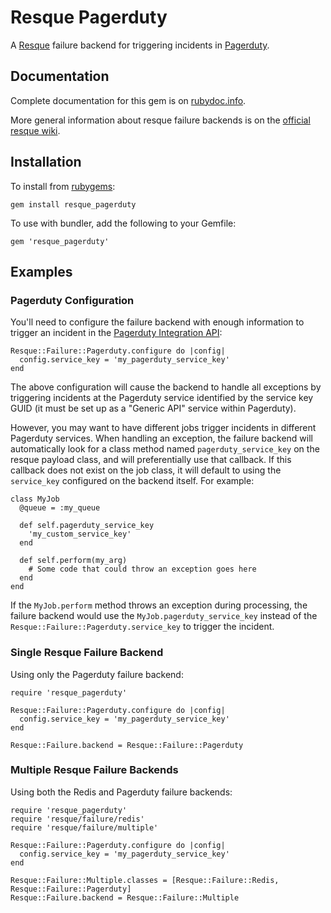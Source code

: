 # Resque Pagerduty #

A [Resque][resque] failure backend for triggering incidents in [Pagerduty][pagerduty].

## Documentation ##

Complete documentation for this gem is on [rubydoc.info][rubydoc].

More general information about resque failure backends is on the
[official resque wiki][resque-failure].

## Installation ##

To install from [rubygems][rubygems]:

    gem install resque_pagerduty

To use with bundler, add the following to your Gemfile:

    gem 'resque_pagerduty'

## Examples ##

### Pagerduty Configuration ###

You'll need to configure the failure backend with enough information to
trigger an incident in the [Pagerduty Integration API][pd-integration-api]:

    Resque::Failure::Pagerduty.configure do |config|
      config.service_key = 'my_pagerduty_service_key'
    end

The above configuration will cause the backend to handle all exceptions by triggering
incidents at the Pagerduty service identified by the service key GUID (it must be set
up as a "Generic API" service within Pagerduty).

However, you may want to have different jobs trigger incidents in different Pagerduty
services. When handling an exception, the failure backend will automatically look for
a class method named `pagerduty_service_key` on the resque payload class, and will
preferentially use that callback. If this callback does not exist on the job class,
it will default to using the `service_key` configured on the backend itself. For example:

    class MyJob
      @queue = :my_queue

      def self.pagerduty_service_key
        'my_custom_service_key'
      end

      def self.perform(my_arg)
        # Some code that could throw an exception goes here
      end
    end

If the `MyJob.perform` method throws an exception during processing, the failure
backend would use the `MyJob.pagerduty_service_key` instead of the
`Resque::Failure::Pagerduty.service_key` to trigger the incident.

### Single Resque Failure Backend ###

Using only the Pagerduty failure backend:

    require 'resque_pagerduty'

    Resque::Failure::Pagerduty.configure do |config|
      config.service_key = 'my_pagerduty_service_key'
    end

    Resque::Failure.backend = Resque::Failure::Pagerduty

### Multiple Resque Failure Backends ###

Using both the Redis and Pagerduty failure backends:

    require 'resque_pagerduty'
    require 'resque/failure/redis'
    require 'resque/failure/multiple'

    Resque::Failure::Pagerduty.configure do |config|
      config.service_key = 'my_pagerduty_service_key'
    end

    Resque::Failure::Multiple.classes = [Resque::Failure::Redis, Resque::Failure::Pagerduty]
    Resque::Failure.backend = Resque::Failure::Multiple

 [resque-failure]: https://github.com/defunkt/resque/wiki/Failure-Backends
 [rubydoc]: http://rubydoc.info/gems/resque_pagerduty/frames
 [rubygems]: http://rubygems.org/gems/resque_pagerduty
 [resque]: https://github.com/defunkt/resque
 [pagerduty]: http://pagerduty.com
 [pd-integration-api]: http://developer.pagerduty.com/documentation/integration/events
